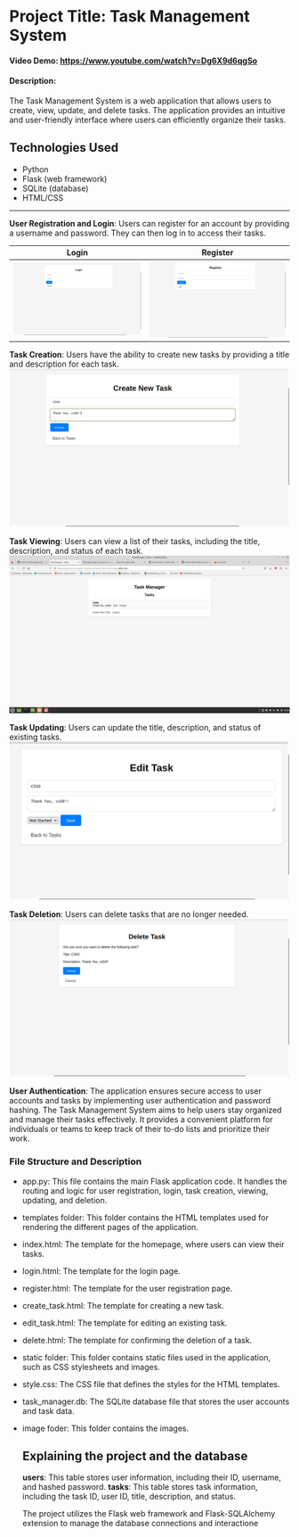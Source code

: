 # Project Title: Task Management System
#### Video Demo: <https://www.youtube.com/watch?v=Dg6X9d6qgSo>
#### Description:
The Task Management System is a web application that allows users to create, view, update, and delete tasks. The application provides an intuitive and user-friendly interface where users can efficiently organize their tasks.

## Technologies Used

- Python
- Flask (web framework)
- SQLite (database)
- HTML/CSS
---------------------------------------------------------------------------------------------------------------------------------------------------------------------------------------------------------------
**User Registration and Login**: Users can register for an account by providing a username and password. They can then log in to access their tasks.

| Login | Register |
| :---: | :---: |
| <img src="image/login.png">  | <img src="image/register.png"> |


**Task Creation**: Users have the ability to create new tasks by providing a title and description for each task.
<img src="image/create.png">


**Task Viewing**: Users can view a list of their tasks, including the title, description, and status of each task.
<img src="image/Tasks.png">


**Task Updating**: Users can update the title, description, and status of existing tasks.
<img src="image/edit.png">


**Task Deletion**: Users can delete tasks that are no longer needed.
<img src="image/delete.png">


**User Authentication**: The application ensures secure access to user accounts and tasks by implementing user authentication and password hashing.
The Task Management System aims to help users stay organized and manage their tasks effectively. It provides a convenient platform for individuals or teams to keep track of their to-do lists and prioritize their work.


### File Structure and Description
- app.py: This file contains the main Flask application code. It handles the routing and logic for user registration, login, task creation, viewing, updating, and deletion.
- templates folder: This folder contains the HTML templates used for rendering the different pages of the application.
 - index.html: The template for the homepage, where users can view their tasks.
 - login.html: The template for the login page.
 - register.html: The template for the user registration page.
 - create_task.html: The template for creating a new task.
 - edit_task.html: The template for editing an existing task.
 - delete.html: The template for confirming the deletion of a task.
- static folder: This folder contains static files used in the application, such as CSS stylesheets and images.
 - style.css: The CSS file that defines the styles for the HTML templates.
- task_manager.db: The SQLite database file that stores the user accounts and task data.
- image foder: This folder contains the images.

  ## Explaining the project and the database
    **users**: This table stores user information, including their ID, username, and hashed password.
    **tasks**: This table stores task information, including the task ID, user ID, title, description, and status.

    The project utilizes the Flask web framework and Flask-SQLAlchemy extension to manage the database connections and interactione